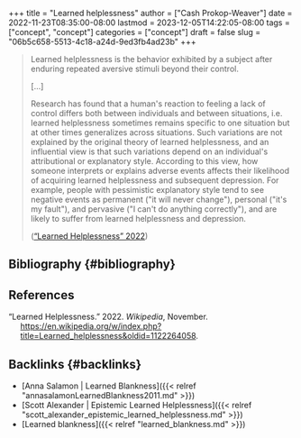 +++
title = "Learned helplessness"
author = ["Cash Prokop-Weaver"]
date = 2022-11-23T08:35:00-08:00
lastmod = 2023-12-05T14:22:05-08:00
tags = ["concept", "concept"]
categories = ["concept"]
draft = false
slug = "06b5c658-5513-4c18-a24d-9ed3fb4ad23b"
+++

> Learned helplessness is the behavior exhibited by a subject after enduring repeated aversive stimuli beyond their control.
>
> [...]
>
> Research has found that a human's reaction to feeling a lack of control differs both between individuals and between situations, i.e. learned helplessness sometimes remains specific to one situation but at other times generalizes across situations. Such variations are not explained by the original theory of learned helplessness, and an influential view is that such variations depend on an individual's attributional or explanatory style. According to this view, how someone interprets or explains adverse events affects their likelihood of acquiring learned helplessness and subsequent depression. For example, people with pessimistic explanatory style tend to see negative events as permanent ("it will never change"), personal ("it's my fault"), and pervasive ("I can't do anything correctly"), and are likely to suffer from learned helplessness and depression.
>
> (<a href="#citeproc_bib_item_1">“Learned Helplessness” 2022</a>)


## Bibliography {#bibliography}

## References

<style>.csl-entry{text-indent: -1.5em; margin-left: 1.5em;}</style><div class="csl-bib-body">
  <div class="csl-entry"><a id="citeproc_bib_item_1"></a>“Learned Helplessness.” 2022. <i>Wikipedia</i>, November. <a href="https://en.wikipedia.org/w/index.php?title=Learned_helplessness&oldid=1122264058">https://en.wikipedia.org/w/index.php?title=Learned_helplessness&#38;oldid=1122264058</a>.</div>
</div>


## Backlinks {#backlinks}

-   [Anna Salamon | Learned Blankness]({{< relref "annasalamonLearnedBlankness2011.md" >}})
-   [Scott Alexander | Epistemic Learned Helplessness]({{< relref "scott_alexander_epistemic_learned_helplessness.md" >}})
-   [Learned blankness]({{< relref "learned_blankness.md" >}})
